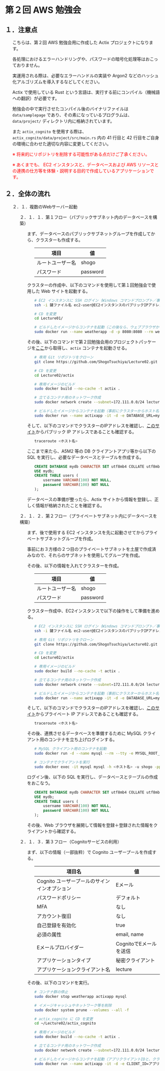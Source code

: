 # 第２回 AWS 勉強会

## １．注意点

<ol>

こちらは、第２回 AWS 勉強会用に作成した Actix プロジェクトになります。

各処理におけるエラーハンドリングや、パスワードの暗号化処理等はおこっておりません。

実運用される際は、必要なエラーハンドルの実装や Argon2 などのハッシュ化アルゴリズムを導入するなどしてください。

Actix で使用している Rust という言語は、実行する前にコンパイル（機械語への翻訳）が必要です。

勉強会の中で実行させたコンパイル後のバイナリファイルは `data/samplepage` であり、その素になっているプログラムは、`data/project/` ディレクトリ内に格納されています。

また `actix_cognito` を使用する際は、 `actix_cognito/data/project/src/main.rs` 内の 41 行目と 42 行目をご自身の環境に合わせた適切な内容に変更してください。

<span style="color:red">

※ 将来的にリポジトリを削除する可能性がある点だけご了承ください。

※ あくまでも、 EC2 インスタンスと、データベースおよび AWS リソースとの連携の仕方等を体験・説明する目的で作成しているアプリケーションです。

</span>

</ol>

## ２．全体の流れ

<ol>

２．１．複数のWebサーバー起動

<ol>

２．１．１．第１フロー（パブリックサブネット内のデータベースを構築）

<ol>

まず、データベースのパブリックサブネットグループを作成してから、クラスターも作成する。

<ol>

| 項目             | 値       |
| ---------------- | -------- |
| ルートユーザー名 | shogo    |
| パスワード       | password |

</ol>

クラスターの作成中、以下のコマンドを使用して第１回勉強会で使用した Web サイトを起動する。

<ol>

```sh
# EC2 インスタンスに SSH ログイン（Windows コマンドプロンプト／事前にユーザーディレクトリに鍵ファイルを移動）
ssh -i 鍵ファイル名 ec2-user@EC2インスタンスのパブリックIPアドレス

# CD を変更
cd Lecture01/

# ビルドしたイメージからコンテナを起動（この後なら、ウェブブラウザから閲覧が可能）
sudo docker run --name weatherapp -d -p 8080:8080 --rm weather
```

</ol>

その後、以下のコマンドで第２回勉強会用のプロジェクトパッケージを[ここ](https://github.com/ShogoTsuchiya/Lecture02)から取得し、`actix` コンテナを起動させる。

<ol>

```sh
# 専用 Git リポジトリをクローン
git clone https://github.com/ShogoTsuchiya/Lecture02.git

# CD を変更
cd Lecture02/actix

# 専用イメージのビルド
sudo docker build --no-cache -t actix .

# 立てるコンテナ用のネットワーク作成
sudo docker network create --subnet=172.111.0.0/24 lecture_network

# ビルドしたイメージからコンテナを起動（事前にクラスターからホスト名を確認）
sudo docker run --name actixapp -it -d -e DATABASE_URL=mysql://shogo:password@<ホスト名>:3306/mydb -p 80:80 --net lecture_network --ip 172.111.0.3 --rm actix
```

</ol>

そして、以下のコマンドでクラスターのIPアドレスを確認し、[このサイト](https://nishinatoshiharu.com/fundamental-ipaddress/)からパブリック IP アドレスであることも確認する。

<ol>

```sh
traceroute <ホスト名>
```

</ol>

ここまで来たら、A5M2 等の DB クライアントアプリ等から以下の SQL を実行し、必要なデータベースとテーブルを作成する。

<ol>

```sql
CREATE DATABASE mydb CHARACTER SET utf8mb4 COLLATE utf8mb4_0900_bin;
USE mydb;
CREATE TABLE users (
    username VARCHAR(100) NOT NULL,
    password VARCHAR(100) NOT NULL
);
```

</ol>

データベースの準備が整ったら、Actix サイトから情報を登録し、正しく情報が格納されたことを確認する。

</ol>


２．１．２．第２フロー（プライベートサブネット内にデータベースを構築）

<ol>

まず、後で使用する EC2 インスタンスを先に起動させてからプライベートサブネットグループを作成。

事前にお３方様の２つ目のプライベートサブネットを土屋で作成済みなので、それらのサブネットを使用してグループを作成。

その後、以下の情報を入れてクラスターを作成。

<ol>

| 項目             | 値       |
| ---------------- | -------- |
| ルートユーザー名 | shogo    |
| パスワード       | password |

</ol>

クラスター作成中、EC2インスタンスで以下の操作をして準備を進める。

<ol>

```sh
# EC2 インスタンスに SSH ログイン（Windows コマンドプロンプト／事前にユーザーディレクトリに鍵ファイルを移動）
ssh -i 鍵ファイル名 ec2-user@EC2インスタンスのパブリックIPアドレス

# 専用 Git リポジトリをクローン
git clone https://github.com/ShogoTsuchiya/Lecture02.git

# CD を変更
cd Lecture02/actix

# 専用イメージのビルド
sudo docker build --no-cache -t actix .

# 立てるコンテナ用のネットワーク作成
sudo docker network create --subnet=172.111.0.0/24 lecture_network

# ビルドしたイメージからコンテナを起動（事前にクラスターからホスト名を確認）
sudo docker run --name actixapp -it -d -e DATABASE_URL=mysql://shogo:password@<ホスト名>:3306/mydb -p 80:80 --net lecture_network --ip 172.111.0.3 --rm actix
```

</ol>

そして、以下のコマンドでクラスターのIPアドレスを確認し、[このサイト](https://nishinatoshiharu.com/fundamental-ipaddress/)からプライベート IP アドレスであることも確認する。

<ol>

```sh
traceroute <ホスト名>
```

</ol>

その後、連携させるデータベースを準備するために MySQL クライアント用のコンテナを立ち上げログインする。

<ol>

```sh
# MySQL クライアント用のコンテナを起動
sudo docker run -d --name mysql --rm --tty -e MYSQL_ROOT_PASSWORD=SamplePW mysql:8.1

# コンテナでクライアントを実行
sudo docker exec -it mysql mysql -h <ホスト名> -u shogo -ppassword
```

</ol>

ログイン後、以下の SQL を実行し、データベースとテーブルの作成をおこなう。

<ol>

```sql
CREATE DATABASE mydb CHARACTER SET utf8mb4 COLLATE utf8mb4_0900_bin;
USE mydb;
CREATE TABLE users (
    username VARCHAR(100) NOT NULL,
    password VARCHAR(100) NOT NULL
);
```

</ol>

その後、Web ブラウザを展開して情報を登録＋登録された情報をクライアントから確認する。

</ol>

２．１．３．第３フロー（Cognitoサービスの利用）

<ol>

まず、以下の情報（一部抜粋）で Cognito ユーザープールを作成する。

<ol>

| 項目名                                       | 値                     |
| -------------------------------------------- | ---------------------- |
| Cognito ユーザープールのサインインオプション | Eメール                |
| パスワードポリシー                           | デフォルト             |
| MFA                                          | なし                   |
| アカウント復旧                               | なし                   |
| 自己登録を有効化                             | true                   |
| 必須の属性                                   | email, name            |
| Eメールプロバイダー                          | CognitoでEメールを送信 |
| アプリケーションタイプ                       | 秘密クライアント |
| アプリケーションクライアント名               | lecture                |

</ol>

その後、以下のコマンドを実行。

<ol>

```sh
# コンテナ群の停止
sudo docker stop weatherapp actixapp mysql

# イメージキャッシュやネットワーク等を削除
sudo docker system prune --volumes --all -f

# actix_cognito に CD を変更
cd ~/Lecture02/actix_cognito

# 専用イメージのビルド
sudo docker build --no-cache -t actix .

# 立てるコンテナ用のネットワーク作成
sudo docker network create --subnet=172.111.0.0/24 lecture_network

# ビルドしたイメージからコンテナを起動（アプリクライアントIDと、クライアントシークレットの情報を参照する。）
sudo docker run --name actixapp -it -d -e CLIENT_ID=アプリクライアントID -e APP_CLIENT_SECRET=クライアントシークレット -p 80:80 --net lecture_network --ip 172.111.0.3 actix
```

</ol>

</ol>

</ol>

</ol>